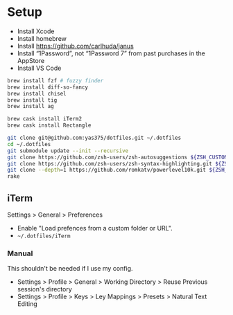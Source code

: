 # Setup

- Install Xcode
- Install homebrew
- Install https://github.com/carlhuda/janus
- Install “1Password”, not “1Password 7” from past purchases in the AppStore
- Install VS Code

```sh
brew install fzf # fuzzy finder
brew install diff-so-fancy
brew install chisel
brew install tig
brew install ag

brew cask install iTerm2
brew cask install Rectangle

git clone git@github.com:yas375/dotfiles.git ~/.dotfiles
cd ~/.dotfiles
git submodule update --init --recursive
git clone https://github.com/zsh-users/zsh-autosuggestions ${ZSH_CUSTOM:-~/.oh-my-zsh/custom}/plugins/zsh-autosuggestions
git clone https://github.com/zsh-users/zsh-syntax-highlighting.git ${ZSH_CUSTOM:-~/.oh-my-zsh/custom}/plugins/zsh-syntax-highlighting
git clone --depth=1 https://github.com/romkatv/powerlevel10k.git ${ZSH_CUSTOM:-$HOME/.oh-my-zsh/custom}/themes/powerlevel10k
rake
```

## iTerm

Settings > General > Preferences
* Enable "Load prefences from a custom folder or URL".
* `~/.dotfiles/iTerm`

### Manual

This shouldn't be needed if I use my config.

* Settings > Profile > General > Working Directory > Reuse Previous session's directory
* Settings > Profile > Keys > Ley Mappings > Presets > Natural Text Editing
